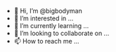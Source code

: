 - 👋 Hi, I’m @bigbodyman
- 👀 I’m interested in ...
- 🌱 I’m currently learning ...
- 💞️ I’m looking to collaborate on ...
- 📫 How to reach me ...

<!---
bigbodyman/bigbodyman is a ✨ special ✨ repository because its `README.md` (this file) appears on your GitHub profile.
You can click the Preview link to take a look at your changes.
--->
